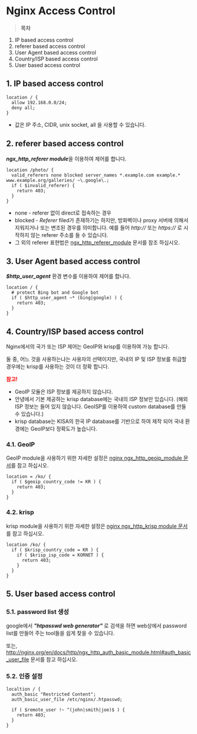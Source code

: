 # Nginx Access Control

> **목차**
1. IP based access control
2. referer based access control
3. User Agent based access control
4. Country/ISP based access control
5. User based access control


## 1. IP based access control

```nginx
location / {
  allow 192.168.0.0/24;
  deny all;
}
```

* 값은 IP 주소, CIDR, unix socket, all 을 사용할 수 있습니다.

## 2. referer based access control

***ngx_http_referer module***을 이용하여 제어를 합니다.

```nginx
location /photo/ {
  valid_referers none blocked server_names *.example.com example.* www.example.org/galleries/ ~\.google\.;
  if ( $invalid_referer) {
    return 403;
  }
}
```
* none - referer 없이 direct로 접속하는 경우
* blocked - *Referer* filed가 존재하기는 하지만, 방화벽이나 proxy 서버에 의해서 지워지거나 또는 변조된 경우를 의미합니다. 예를 들어 *http://* 또는 *https://* 로 시작하지 않는 referer 주소를 들 수 있습니다.
* 그 외의 referer 표현법은 [ngx_http_referer_module](http://nginx.org/en/docs/http/ngx_http_referer_module.html) 문서를 참조 하십시오.

## 3. User Agent based access control

***$http_user_agent*** 환경 변수를 이용하여 제어를 합니다.

```nginx
location / {
  # protect Bing bot and Google bot
  if ( $http_user_agent ~* (bing|google) ) {
    return 403;
  }
}
```

## 4. Country/ISP based access control

Nginx에서의 국가 또는 ISP 제어는 GeoIP와 krisp를 이용하여 가능 합니다.

둘 중, 어느 것을 사용하는냐는 사용자의 선택이지만, 국내의 IP 및 ISP 정보를 취급할 경우에는 krisp를 사용하는 것이 더 정확 합니다.

<strong style="color: red;">참고!</strong>  
* GeoIP 모듈은 ISP 정보를 제공하지 않습니다.
* 안녕에서 기본 제공하는 krisp database에는 국내의 ISP 정보만 있습니다. (해외 ISP 정보는 들어 있지 않습니다. GeoISP를 이용하여 custom database를 만들 수 있습니다.)
* krisp database는 KISA의 한국 IP database를 기반으로 하여 제작 되어 국내 환경에는 GeoIP보다 정확도가 높습니다.

### 4.1. GeoIP

GeoIP module을 사용하기 위한 자세한 설정은 [nginx ngx_http_geoip_module 문서](http://nginx.org/en/docs/http/ngx_http_geoip_module.html)를 참고 하십시오.

```nginx
location = /ko/ {
  if ( $geoip_country_code != KR ) {
    return 403;
  }
}
```

### 4.2. krisp

krisp module을 사용하기 위한 자세한 설정은 [nginx ngx_http_krisp module 문서](https://github.com/vozlt/nginx-module-krisp/blob/master/README.md)를 참고 하십시오.

```nginx
location /ko/ {
  if ( $krisp_country_code = KR ) {
    if ( $krisp_isp_code = KORNET ) {
      return 403;
    }
  }
}
```

## 5. User based access control

### 5.1. password list 생성

google에서 ***"htpasswd web generator"*** 로 검색을 하면 web상에서 password list를 만들어 주는 tool들을 쉽게 찾을 수 있습니다.

또는, http://nginx.org/en/docs/http/ngx_http_auth_basic_module.html#auth_basic_user_file 문서를 참고 하십시오.

### 5.2. 인증 설정
```nginx
localtion / {
  auth_basic "Restricted Content";
  auth_basic_user_file /etc/nginx/.htpasswd;
  
  if ( $remote_user !~ ^(john|smith|joe)$ ) {
    return 403;
  }
}
```
